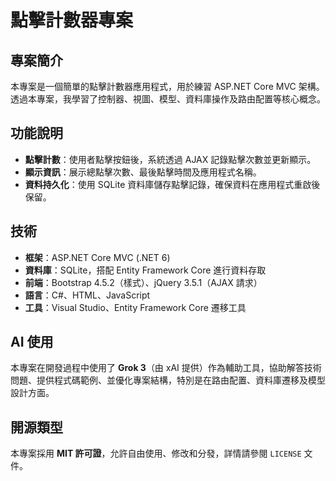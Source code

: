 # 點擊計數器專案

## 專案簡介
本專案是一個簡單的點擊計數器應用程式，用於練習 ASP.NET Core MVC 架構。透過本專案，我學習了控制器、視圖、模型、資料庫操作及路由配置等核心概念。

## 功能說明
- **點擊計數**：使用者點擊按鈕後，系統透過 AJAX 記錄點擊次數並更新顯示。
- **顯示資訊**：展示總點擊次數、最後點擊時間及應用程式名稱。
- **資料持久化**：使用 SQLite 資料庫儲存點擊記錄，確保資料在應用程式重啟後保留。

## 技術
- **框架**：ASP.NET Core MVC (.NET 6)
- **資料庫**：SQLite，搭配 Entity Framework Core 進行資料存取
- **前端**：Bootstrap 4.5.2（樣式）、jQuery 3.5.1（AJAX 請求）
- **語言**：C#、HTML、JavaScript
- **工具**：Visual Studio、Entity Framework Core 遷移工具

## AI 使用
本專案在開發過程中使用了 **Grok 3**（由 xAI 提供）作為輔助工具，協助解答技術問題、提供程式碼範例、並優化專案結構，特別是在路由配置、資料庫遷移及模型設計方面。

## 開源類型
本專案採用 **MIT 許可證**，允許自由使用、修改和分發，詳情請參閱 `LICENSE` 文件。
